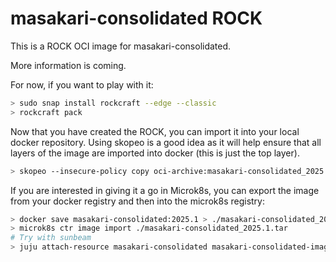 # masakari-consolidated ROCK

This is a ROCK OCI image for masakari-consolidated.

More information is coming.

For now, if you want to play with it:

```bash
> sudo snap install rockcraft --edge --classic
> rockcraft pack
```

Now that you have created the ROCK, you can import it into
your local docker repository. Using skopeo is a good idea as
it will help ensure that all layers of the image are imported
into docker (this is just the top layer).

```bash
> skopeo --insecure-policy copy oci-archive:masakari-consolidated_2025.1_amd64.rock docker-daemon:masakari-consolidated:2025.1
```

If you are interested in giving it a go in Microk8s, you can
export the image from your docker registry and then into the
microk8s registry:

```bash
> docker save masakari-consolidated:2025.1 > ./masakari-consolidated_2025.1.tar
> microk8s ctr image import ./masakari-consolidated_2025.1.tar
# Try with sunbeam
> juju attach-resource masakari-consolidated masakari-consolidated-image=masakari-consolidated:2025.1
```
